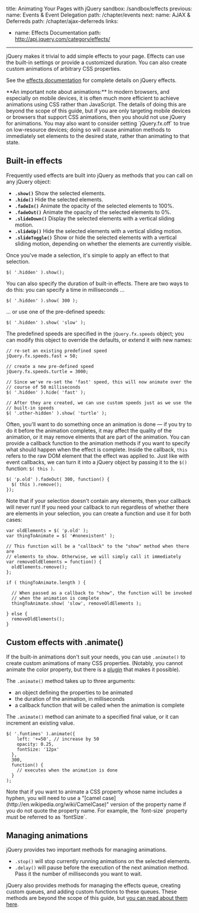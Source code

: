 title: Animating Your Pages with jQuery
sandbox: /sandbox/effects
previous:
  name: Events & Event Delegation
  path: /chapter/events
next:
  name: AJAX & Deferreds
  path: /chapter/ajax-deferreds
links:
  - name: Effects Documentation
    path: http://api.jquery.com/category/effects/
---

jQuery makes it trivial to add simple effects to your page. Effects can use the
built-in settings or provide a customized duration. You can also create custom
animations of arbitrary CSS properties.

See the [effects documentation](http://api.jquery.com/category/effects/) for
complete details on jQuery effects.

<div class="alert alert-info">
  **An important note about animations:** In modern
browsers, and especially on mobile devices, it is often much more efficient to
achieve animations using CSS rather than JavaScript. The details of doing this
are beyond the scope of this guide, but if you are only targeting mobile
devices or browsers that support CSS animations, then you should not use jQuery
for animations. You may also want to consider setting `jQuery.fx.off` to true
on low-resource devices; doing so will cause animation methods to immediately
set elements to the desired state, rather than animating to that state.
</div>

## Built-in effects

Frequently used effects are built into jQuery as methods that you can call on
any jQuery object:

- **`.show()`** Show the selected elements.
- **`.hide()`** Hide the selected elements.
- **`.fadeIn()`** Animate the opacity of the selected elements to 100%.
- **`.fadeOut()`** Animate the opacity of the selected elements to 0%.
- **`.slideDown()`** Display the selected elements with a vertical sliding
  motion.
- **`.slideUp()`** Hide the selected elements with a vertical sliding motion.
- **`.slideToggle()`** Show or hide the selected elements with a vertical
  sliding motion, depending on whether the elements are currently visible.

Once you've made a selection, it's simple to apply an effect to that selection.

    $( '.hidden' ).show();

You can also specify the duration of built-in effects. There are two ways to do
this: you can specify a time in milliseconds ...

    $( '.hidden' ).show( 300 );

... or use one of the pre-defined speeds:

    $( '.hidden' ).show( 'slow' );

The predefined speeds are specified in the `jQuery.fx.speeds` object; you can
modify this object to override the defaults, or extend it with new names:

    // re-set an existing predefined speed
    jQuery.fx.speeds.fast = 50;

    // create a new pre-defined speed
    jQuery.fx.speeds.turtle = 3000;

    // Since we've re-set the 'fast' speed, this will now animate over the
    // course of 50 milliseconds
    $( '.hidden' ).hide( 'fast' );

    // After they are created, we can use custom speeds just as we use the
    // built-in speeds
    $( '.other-hidden' ).show( 'turtle' );

Often, you'll want to do something once an animation is done — if you try to do
it before the animation completes, it may affect the quality of the animation,
or it may remove elments that are part of the animation. You can provide a
callback function to the animation methods if you want to specify what should
happen when the effect is complete. Inside the callback, `this` refers to the
raw DOM element that the effect was applied to. Just like with event callbacks,
we can turn it into a jQuery object by passing it to the `$()` function:
`$( this )`.

    $( 'p.old' ).fadeOut( 300, function() {
      $( this ).remove();
    });

Note that if your selection doesn't contain any elements, then your callback
will never run! If you need your callback to run regardless of whether there
are elements in your selection, you can create a function and use it for both cases:

    var oldElements = $( 'p.old' );
    var thingToAnimate = $( '#nonexistent' );

    // This function will be a "callback" to the "show" method when there are
    // elements to show. Otherwise, we will simply call it immediately
    var removeOldElements = function() {
      oldElements.remove();
    };

    if ( thingToAnimate.length ) {

      // When passed as a callback to "show", the function will be invoked
      // when the animation is complete
      thingToAnimate.show( 'slow', removeOldElements );

    } else {
      removeOldElements();
    }

## Custom effects with .animate()

If the built-in animations don't suit your needs, you can use `.animate()` to
create custom animations of many CSS properties. (Notably, you cannot animate the color property, but there is a
[plugin](https://github.com/jquery/jquery-color/) that makes it possible).

The `.animate()` method takes up to three arguments:

- an object defining the properties to be animated
- the duration of the animation, in milliseconds
- a callback function that will be called when the animation is complete

The `.animate()` method can animate to a specified final value, or it can
increment an existing value.

    $( '.funtimes' ).animate({
        left: '+=50', // increase by 50
        opacity: 0.25,
        fontSize: '12px'
      },
      300,
      function() {
        // executes when the animation is done
      }
    );

<div class="alert alert-info">Note that if you want to animate a CSS property whose name includes a hyphen, you will need to use a "[camel case](http://en.wikipedia.org/wiki/CamelCase)" version of the property name if you do not quote the property name. For example, the `font-size` property must be referred to as `fontSize`.</div>

## Managing animations

jQuery provides two important methods for managing animations.

- `.stop()` will stop currently running animations on the selected elements.
- `.delay()` will pause before the execution of the next animation method. Pass
  it the number of milliseconds you want to wait.

jQuery also provides methods for managing the effects queue, creating custom
queues, and adding custom functions to these queues. These methods are beyond
the scope of this guide, but [you can read about them
here](http://api.jquery.com/category/effects/).
